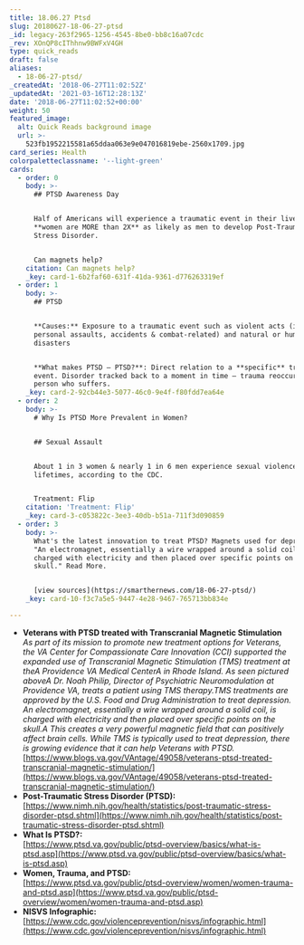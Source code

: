 ```yaml
---
title: 18.06.27 Ptsd
slug: 20180627-18-06-27-ptsd
_id: legacy-263f2965-1256-4545-8be0-bb8c16a07cdc
_rev: XOnQP8cIThhnw9BWFxV4GH
type: quick_reads
draft: false
aliases:
  - 18-06-27-ptsd/
_createdAt: '2018-06-27T11:02:52Z'
_updatedAt: '2021-03-16T12:28:13Z'
date: '2018-06-27T11:02:52+00:00'
weight: 50
featured_image:
  alt: Quick Reads background image
  url: >-
    523fb1952215581a65ddaa063e9e047016819ebe-2560x1709.jpg
card_series: Health
colorpaletteclassname: '--light-green'
cards:
  - order: 0
    body: >-
      ## PTSD Awareness Day


      Half of Americans will experience a traumatic event in their lives, yet
      **women are MORE than 2X** as likely as men to develop Post-Traumatic
      Stress Disorder.


      Can magnets help?
    citation: Can magnets help?
    _key: card-1-6b2faf60-631f-41da-9361-d776263319ef
  - order: 1
    body: >-
      ## PTSD


      **Causes:** Exposure to a traumatic event such as violent acts (including
      personal assaults, accidents & combat-related) and natural or human-caused
      disasters


      **What makes PTSD – PTSD?**: Direct relation to a **specific** traumatic
      event. Disorder tracked back to a moment in time – trauma reoccurs in the
      person who suffers.
    _key: card-2-92cb44e3-5077-46c0-9e4f-f80fdd7ea64e
  - order: 2
    body: >-
      # Why Is PTSD More Prevalent in Women?


      ## Sexual Assault


      About 1 in 3 women & nearly 1 in 6 men experience sexual violence in their
      lifetimes, according to the CDC.


      Treatment: Flip
    citation: 'Treatment: Flip'
    _key: card-3-c053822c-3ee3-40db-b51a-711f3d090859
  - order: 3
    body: >-
      What's the latest innovation to treat PTSD? Magnets used for depression -
      "An electromagnet, essentially a wire wrapped around a solid coil, is
      charged with electricity and then placed over specific points on the
      skull." Read More.


      [view sources](https://smarthernews.com/18-06-27-ptsd/)
    _key: card-10-f3c7a5e5-9447-4e28-9467-765713bb834e

---
```

* **Veterans with PTSD treated with Transcranial Magnetic Stimulation**  
_As part of its mission to promote new treatment options for Veterans, the VA Center for Compassionate Care Innovation (CCI) supported the expanded use of Transcranial Magnetic Stimulation (TMS) treatment at theA Providence VA Medical CenterA in Rhode Island. As seen pictured aboveA Dr. Noah Philip, Director of Psychiatric Neuromodulation at Providence VA, treats a patient using TMS therapy.TMS treatments are approved by the U.S. Food and Drug Administration to treat depression. An electromagnet, essentially a wire wrapped around a solid coil, is charged with electricity and then placed over specific points on the skull.A This creates a very powerful magnetic field that can positively affect brain cells. While TMS is typically used to treat depression, there is growing evidence that it can help Veterans with PTSD._  
[https://www.blogs.va.gov/VAntage/49058/veterans-ptsd-treated-transcranial-magnetic-stimulation/](https://www.blogs.va.gov/VAntage/49058/veterans-ptsd-treated-transcranial-magnetic-stimulation/)
* **Post-Traumatic Stress Disorder (PTSD):**  
[https://www.nimh.nih.gov/health/statistics/post-traumatic-stress-disorder-ptsd.shtml](https://www.nimh.nih.gov/health/statistics/post-traumatic-stress-disorder-ptsd.shtml)
* **What Is PTSD?:**  
[https://www.ptsd.va.gov/public/ptsd-overview/basics/what-is-ptsd.asp](https://www.ptsd.va.gov/public/ptsd-overview/basics/what-is-ptsd.asp)
* **Women, Trauma, and PTSD:**  
[https://www.ptsd.va.gov/public/ptsd-overview/women/women-trauma-and-ptsd.asp](https://www.ptsd.va.gov/public/ptsd-overview/women/women-trauma-and-ptsd.asp)
* **NISVS Infographic:**  
[https://www.cdc.gov/violenceprevention/nisvs/infographic.html](https://www.cdc.gov/violenceprevention/nisvs/infographic.html)